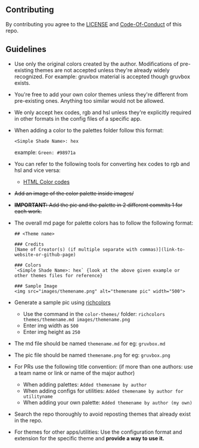 ## Contributing

By contributing you agree to the [LICENSE](LICENSE) and [Code-Of-Conduct](Code-Of-Conduct.md) of this repo.

## Guidelines

* Use only the original colors created by the author. Modifications of pre-existing themes are not accepted unless they're already widely recognized. For example: gruvbox material is accepted though gruvbox exists.
* You're free to add your own color themes unless they're different from pre-existing ones. Anything too similar would not be allowed.
* We only accept hex codes, rgb and hsl unless they're explicitly required in other formats in the config files of a specific app.
* When adding a color to the palettes folder follow this format:

    `<Simple Shade Name>: hex`

    example:
    `Green: #98971a`

* You can refer to the following tools for converting hex codes to rgb and hsl and vice versa:
    * [HTML Color codes](https://htmlcolorcodes.com/hex-to-rgb)

* ~~Add an image of the color palette inside images/~~
* ~~**IMPORTANT:** Add the pic and the palette in 2 different commits 1 for each work.~~

* The overall md page for palette colors has to follow the following format:

    ```
    ## <Theme name>

    ### Credits
    [Name of Creator(s) (if multiple separate with commas)](link-to-website-or-github-page)

    ### Colors
    `<Simple Shade Name>: hex` {look at the above given example or other themes files for reference}

    ### Sample Image
    <img src="images/themename.png" alt="themename pic" width="500">
    ```

* Generate a sample pic using [richcolors](https://github.com/Rizen54/richcolors)
    * Use the command in the `color-themes/` folder: `richcolors themes/themename.md images/themename.png`
    * Enter img width as `500`
    * Enter img height as `250`

* The md file should be named `themename.md` for eg: `gruvbox.md`
* The pic file should be named `themename.png` for eg: `gruvbox.png`
* For PRs use the following title convention: 
    (if more than one authors: use a team name or link or name of the major author)
    * When adding palettes: `Added themename by author`
    * When adding configs for utilities: `Added themename by author for utilityname`
    * When adding your own palette: `Added themename by author (my own)`

* Search the repo thoroughly to avoid reposting themes that already exist in the repo.
* For themes for other apps/utilities: Use the configuration format and extension for the specific theme and **provide a way to use it.**
